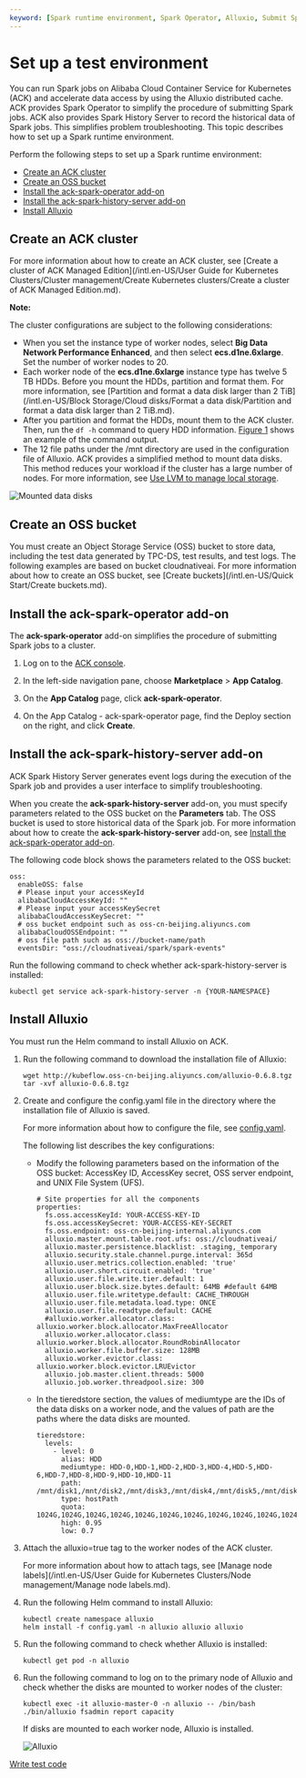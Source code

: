 ```yaml
---
keyword: [Spark runtime environment, Spark Operator, Alluxio, Submit Spark jobs to ACK clusters, Spark History Server]
---
```


# Set up a test environment

You can run Spark jobs on Alibaba Cloud Container Service for Kubernetes \(ACK\) and accelerate data access by using the Alluxio distributed cache. ACK provides Spark Operator to simplify the procedure of submitting Spark jobs. ACK also provides Spark History Server to record the historical data of Spark jobs. This simplifies problem troubleshooting. This topic describes how to set up a Spark runtime environment.

Perform the following steps to set up a Spark runtime environment:

-   [Create an ACK cluster](#section_g6q_9mp_zts)
-   [Create an OSS bucket](#section_kz3_nkt_pgg)
-   [Install the ack-spark-operator add-on](#section_dhf_xau_twq)
-   [Install the ack-spark-history-server add-on](#section_4fi_uvq_spe)
-   [Install Alluxio](#section_prv_vcs_oax)

## Create an ACK cluster

For more information about how to create an ACK cluster, see [Create a cluster of ACK Managed Edition](/intl.en-US/User Guide for Kubernetes Clusters/Cluster management/Create Kubernetes clusters/Create a cluster of ACK Managed Edition.md).

**Note:**

The cluster configurations are subject to the following considerations:

-   When you set the instance type of worker nodes, select **Big Data Network Performance Enhanced**, and then select **ecs.d1ne.6xlarge**. Set the number of worker nodes to 20.
-   Each worker node of the **ecs.d1ne.6xlarge** instance type has twelve 5 TB HDDs. Before you mount the HDDs, partition and format them. For more information, see [Partition and format a data disk larger than 2 TiB](/intl.en-US/Block Storage/Cloud disks/Format a data disk/Partition and format a data disk larger than 2 TiB.md).
-   After you partition and format the HDDs, mount them to the ACK cluster. Then, run the `df -h` command to query HDD information. [Figure 1](#fig_d1e_q7p_wqp) shows an example of the command output.
-   The 12 file paths under the /mnt directory are used in the configuration file of Alluxio. ACK provides a simplified method to mount data disks. This method reduces your workload if the cluster has a large number of nodes. For more information, see [Use LVM to manage local storage]().

![Mounted data disks](../images/p161287.jpeg "Mounted data disks")

## Create an OSS bucket

You must create an Object Storage Service \(OSS\) bucket to store data, including the test data generated by TPC-DS, test results, and test logs. The following examples are based on bucket cloudnativeai. For more information about how to create an OSS bucket, see [Create buckets](/intl.en-US/Quick Start/Create buckets.md).

## Install the ack-spark-operator add-on

The **ack-spark-operator** add-on simplifies the procedure of submitting Spark jobs to a cluster.

1.  Log on to the [ACK console](https://cs.console.aliyun.com).

2.  In the left-side navigation pane, choose **Marketplace** \> **App Catalog**.

3.  On the **App Catalog** page, click **ack-spark-operator**.

4.  On the App Catalog - ack-spark-operator page, find the Deploy section on the right, and click **Create**.


## Install the ack-spark-history-server add-on

ACK Spark History Server generates event logs during the execution of the Spark job and provides a user interface to simplify troubleshooting.

When you create the **ack-spark-history-server** add-on, you must specify parameters related to the OSS bucket on the **Parameters** tab. The OSS bucket is used to store historical data of the Spark job. For more information about how to create the **ack-spark-history-server** add-on, see [Install the ack-spark-operator add-on](#section_dhf_xau_twq).

The following code block shows the parameters related to the OSS bucket:

```
oss:
  enableOSS: false
  # Please input your accessKeyId
  alibabaCloudAccessKeyId: ""
  # Please input your accessKeySecret
  alibabaCloudAccessKeySecret: ""
  # oss bucket endpoint such as oss-cn-beijing.aliyuncs.com
  alibabaCloudOSSEndpoint: ""
  # oss file path such as oss://bucket-name/path
  eventsDir: "oss://cloudnativeai/spark/spark-events"
```

Run the following command to check whether ack-spark-history-server is installed:

```
kubectl get service ack-spark-history-server -n {YOUR-NAMESPACE}
```

## Install Alluxio

You must run the Helm command to install Alluxio on ACK.

1.  Run the following command to download the installation file of Alluxio:

    ```
    wget http://kubeflow.oss-cn-beijing.aliyuncs.com/alluxio-0.6.8.tgz
    tar -xvf alluxio-0.6.8.tgz
    ```

2.  Create and configure the config.yaml file in the directory where the installation file of Alluxio is saved.

    For more information about how to configure the file, see [config.yaml](https://github.com/AliyunContainerService/benchmark-for-spark/blob/master/kubernetes/alluxio/config.yaml).

    The following list describes the key configurations:

    -   Modify the following parameters based on the information of the OSS bucket: AccessKey ID, AccessKey secret, OSS server endpoint, and UNIX File System \(UFS\).

        ```
        # Site properties for all the components
        properties:
          fs.oss.accessKeyId: YOUR-ACCESS-KEY-ID
          fs.oss.accessKeySecret: YOUR-ACCESS-KEY-SECRET
          fs.oss.endpoint: oss-cn-beijing-internal.aliyuncs.com
          alluxio.master.mount.table.root.ufs: oss://cloudnativeai/
          alluxio.master.persistence.blacklist: .staging,_temporary
          alluxio.security.stale.channel.purge.interval: 365d
          alluxio.user.metrics.collection.enabled: 'true'
          alluxio.user.short.circuit.enabled: 'true'
          alluxio.user.file.write.tier.default: 1
          alluxio.user.block.size.bytes.default: 64MB #default 64MB
          alluxio.user.file.writetype.default: CACHE_THROUGH
          alluxio.user.file.metadata.load.type: ONCE
          alluxio.user.file.readtype.default: CACHE
          #alluxio.worker.allocator.class: alluxio.worker.block.allocator.MaxFreeAllocator
          alluxio.worker.allocator.class: alluxio.worker.block.allocator.RoundRobinAllocator
          alluxio.worker.file.buffer.size: 128MB
          alluxio.worker.evictor.class: alluxio.worker.block.evictor.LRUEvictor
          alluxio.job.master.client.threads: 5000
          alluxio.job.worker.threadpool.size: 300
        ```

    -   In the tieredstore section, the values of mediumtype are the IDs of the data disks on a worker node, and the values of path are the paths where the data disks are mounted.

        ```
        tieredstore:
          levels:
            - level: 0
              alias: HDD
              mediumtype: HDD-0,HDD-1,HDD-2,HDD-3,HDD-4,HDD-5,HDD-6,HDD-7,HDD-8,HDD-9,HDD-10,HDD-11
              path: /mnt/disk1,/mnt/disk2,/mnt/disk3,/mnt/disk4,/mnt/disk5,/mnt/disk6,/mnt/disk7,/mnt/disk8,/mnt/disk9,/mnt/disk10,/mnt/disk11,/mnt/disk12
              type: hostPath
              quota: 1024G,1024G,1024G,1024G,1024G,1024G,1024G,1024G,1024G,1024G,1024G,1024G
              high: 0.95
              low: 0.7
        ```

3.  Attach the alluxio=true tag to the worker nodes of the ACK cluster.

    For more information about how to attach tags, see [Manage node labels](/intl.en-US/User Guide for Kubernetes Clusters/Node management/Manage node labels.md).

4.  Run the following Helm command to install Alluxio:

    ```
    kubectl create namespace alluxio
    helm install -f config.yaml -n alluxio alluxio alluxio
    ```

5.  Run the following command to check whether Alluxio is installed:

    ```
    kubectl get pod -n alluxio
    ```

6.  Run the following command to log on to the primary node of Alluxio and check whether the disks are mounted to worker nodes of the cluster:

    ```
    kubectl exec -it alluxio-master-0 -n alluxio -- /bin/bash
    ./bin/alluxio fsadmin report capacity
    ```

    If disks are mounted to each worker node, Alluxio is installed.

    ![Alluxio](https://static-aliyun-doc.oss-cn-hangzhou.aliyuncs.com/assets/img/en-US/3535780061/p161392.png)


[Write test code]()

